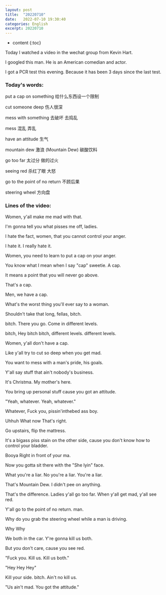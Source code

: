 ```yaml
---
layout: post
title:  "20220710"
date:   2022-07-10 19:30:40
categories: English
excerpt: 20220710
---
```


* content
{:toc}

Today I watched a video in the wechat group from Kevin Hart.

I googled this man. He is an American comedian and actor.

I got a PCR test this evening. Because it has been 3 days since the last test.

### Today's words:

put a cap on something 给什么东西设一个限制

cut someone deep 伤人很深

mess with something 去破坏 去捣乱

mess 混乱 弄乱

have an attitude 生气

mountain dew 激浪 (Mountain Dew) 碳酸饮料

go too far 太过分 做的过火

seeing red 杀红了眼 大怒

go to the point of no return 不顾后果

steering wheel 方向盘

### Lines of the video:

Women, y'all make me mad with that.

I'm gonna tell you what pisses me off, ladies.

I hate the fact, women, that you cannot control your anger.

I hate it. I really hate it.

Women, you need to learn to put a cap on your anger.

You know what I mean when I say "cap" sweetie. A cap.

It means a point that you will never go above.

That's a cap. 

Men, we have a cap.

What's the worst thing you'll ever say to a woman.

Shouldn't take that long, fellas, bitch.

bitch. There you go. Come in different levels. 

bitch, Hey bitch bitch, different levels. different levels.

Women, y'all don't have a cap.

Like y'all try to cut so deep when you get mad.

You want to mess with a man's pride, his goals.

Y'all say stuff that ain't nobody's business.

It's Christma. My mother's here.

You bring up personal stuff cause you got an attitude.

"Yeah, whatever. Yeah, whatever."

Whatever, Fuck you, pissin'inthebed ass boy.

Uhhuh What now That's right.

Go upstairs, flip the mattress.

It's a bigass piss stain on the other side, cause you don't know how to control your bladder.

Booya Right in front of your ma.

Now you gotta sit there with the "She lyin" face.

What you're a liar. No you're a liar. You're a liar.

That's Mountain Dew. I didn't pee on anything.

That's the difference. Ladies y'all go too far. When y'all get mad, y'all see red.

Y'all go to the point of no return. man.

Why do you grab the steering wheel while a man is driving.

Why Why

We both in the car. Y're gonna kill us both.

But you don't care, cause you see red.

"Fuck you. Kill us. Kill us both."

"Hey Hey Hey"

Kill your side. bitch. Ain't no kill us.

"Us ain't mad. You got the attitude."


